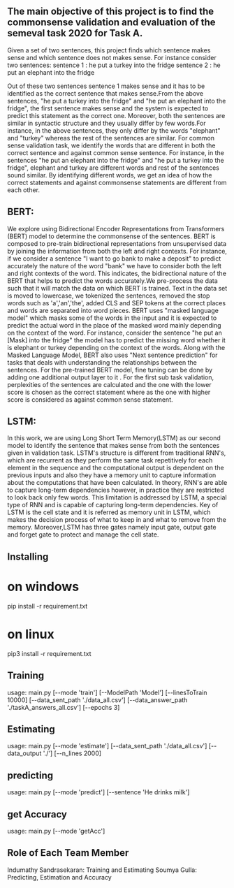 ## The main objective of this project is to find the commonsense validation and evaluation of the semeval task 2020 for Task A.
Given a set of two sentences, this project finds which sentence makes sense and which sentence does not makes sense.
For instance consider two sentences:
sentence 1 : 
he put a turkey into the fridge 
sentence 2 : 
he put an elephant into the fridge

Out of these two sentences sentence 1 makes sense and it has to be identified as the correct sentence that makes sense.From the above sentences, "he put a turkey into the fridge" and "he put an elephant into the fridge", the first sentence makes sense and the system is expected to predict this statement as the correct one. Moreover, both the sentences are similar in syntactic structure and they usually differ by few words.For instance, in the above sentences, they only differ by the words "elephant" and "turkey" whereas the rest of the sentences are similar. For common sense validation task, we identify the words that are different in both the correct sentence and against common sense sentence. For instance, in the sentences "he put an elephant into the fridge" and "he put a turkey into the fridge", elephant and turkey are different words and rest of the sentences sound similar. By identifying different words, we get an idea of how the correct statements and against commonsense statements are different from each other.

## BERT:

We explore using Bidirectional Encoder Representations from Transformers (BERT) model to determine the commonsense of the sentences.  BERT is composed to pre-train bidirectional representations from unsupervised data by joining the information from both the left and right contexts. For instance, if we consider a sentence "I want to go bank to make a deposit" to predict accurately the nature of the word "bank" we have to consider both the left and right contexts of the word. This indicates, the bidirectional nature of the BERT that helps to predict the words accurately.We pre-process the data such that it will match the data on which BERT is trained. Text in the data set is moved to lowercase, we tokenized the sentences, removed the stop words such as 'a','an','the', added CLS and SEP tokens at the correct places and words are separated into word pieces. BERT uses "masked language model" which masks some of the words in the input and it is expected to predict the actual word in the place of the masked word mainly depending on the context of the word. For instance, consider the sentence "he put an [Mask] into the fridge"  the model has to predict the missing word whether it is elephant or turkey depending on the context of the words. Along with the Masked Language Model, BERT also uses "Next sentence prediction" for tasks that deals with understanding the relationships between the sentences.  For the pre-trained BERT model, fine tuning can be done by adding one additional output layer to it . For the first sub task validation, perplexities of the sentences are calculated and the one with the lower score is chosen as the correct statement where as the one with higher score is considered as against common sense statement.


## LSTM:

In this work, we are using Long Short Term Memory(LSTM) as our second model to identify the sentence that makes sense from both the sentences given in validation task. LSTM's structure is different from traditional RNN's, which are recurrent as they perform the same task repetitively for each element in the sequence and the computational output is dependent on the previous inputs and also they have a memory unit to capture information about the computations that have been calculated. In theory, RNN's are able to capture long-term dependencies however, in practice they are restricted to look back only few words. This limitation is addressed by LSTM, a special type of RNN and is capable of capturing long-term dependencies. Key of LSTM is the cell state and it is referred as memory unit in LSTM, which makes the decision process of what to keep in and what to remove from the memory. Moreover,LSTM has three gates namely input gate, output gate and forget gate to protect and manage the cell state. 

## Installing
# on windows
pip install -r requirement.txt
# on linux
pip3 install -r requirement.txt


## Training


usage: main.py    [--mode 'train']
                  [--ModelPath 'Model']
                  [--linesToTrain 10000]
                  [--data_sent_path './data_all.csv']
                  [--data_answer_path './taskA_answers_all.csv']
                  [--epochs 3]
                  
## Estimating



usage: main.py    [--mode 'estimate']
                  [--data_sent_path './data_all.csv']
                  [--data_output './']
                  [--n_lines 2000]
                  

## predicting



usage: main.py    [--mode 'predict']
                  [--sentence 'He drinks milk']
                  

## get Accuracy


usage: main.py    [--mode 'getAcc']

## Role of Each Team Member
Indumathy Sandrasekaran: Training and Estimating
Soumya Gulla: Predicting, Estimation and Accuracy

